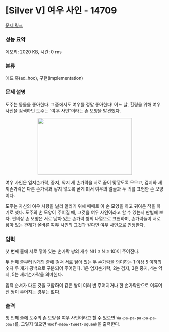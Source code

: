# [Silver V] 여우 사인 - 14709 

[문제 링크](https://www.acmicpc.net/problem/14709) 

### 성능 요약

메모리: 2020 KB, 시간: 0 ms

### 분류

애드 혹(ad_hoc), 구현(implementation)

### 문제 설명

<p>도주는 동물을 좋아한다. 그중에서도 여우를 정말 좋아한다! 어느 날, 힐링을 위해 여우 사진을 검색하던 도주는 “여우 사인”이라는 손 모양을 발견했다.</p>

<p style="text-align:center"><img alt="" src="https://onlinejudgeimages.s3-ap-northeast-1.amazonaws.com/problem/14709/fox-sign.png" style="height:180px; width:298px"></p>

<p>여우 사인은 엄지손가락, 중지, 약지 세 손가락을 서로 끝이 맞닿도록 모으고, 검지와 새끼손가락은 다른 손가락과 닿지 않도록 곧게 펴서 여우의 얼굴과 두 귀를 표현한 손 모양이다.</p>

<p>도주는 자신의 여우 사랑을 널리 알리기 위해 때때로 이 손 모양을 하고 귀여운 척을 하기로 했다. 도주의 손 모양이 주어질 때, 그것을 여우 사인이라고 할 수 있는지 판별해 보자. 편의상 손 모양은 서로 닿아 있는 손가락 쌍의 나열으로 표현하며, 손가락들이 서로 닿아 있는 관계가 올바른 여우 사인의 그것과 같다면 여우 사인으로 인정한다.</p>

### 입력 

 <p>첫 번째 줄에 서로 닿아 있는 손가락 쌍의 개수 N(1 ≤ N ≤ 10)이 주어진다.</p>

<p>두 번째 줄부터 N개의 줄에 걸쳐 서로 닿아 있는 두 손가락을 의미하는 1 이상 5 이하의 숫자 두 개가 공백으로 구분되어 주어진다. 1은 엄지손가락, 2는 검지, 3은 중지, 4는 약지, 5는 새끼손가락을 의미한다.</p>

<p>입력 순서가 다른 것을 포함하여 같은 쌍이 여러 번 주어지거나 한 손가락만으로 이루어진 쌍이 주어지는 경우는 없다.</p>

### 출력 

 <p>첫 번째 줄에 도주의 손 모양을 여우 사인이라고 할 수 있으면 <code>Wa-pa-pa-pa-pa-pa-pow!</code>를, 그렇지 않으면 <code>Woof-meow-tweet-squeek</code>을 출력한다.</p>

